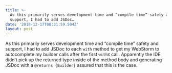 ```yaml
---
title: >-
  As this primarily serves development time and “compile time” safety and
  support, I had to add JSDoc…
date: '2018-12-17T08:31:59.504Z'
layout: post
---
```

As this primarily serves development time and “compile time” safety and support, I had to add JSDoc to each `with` method to get my WebStorm to autocomplete my builder calls after the first `withX` call. Apparently the IDE didn’t pick up the returned type inside of the method body and generating JSDoc with a `@returns {Builder}` assured that this is the case.
